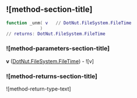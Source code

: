## ![method-section-title]


```lua
function _unm( v   // DotNut.FileSystem.FileTime
             )
// returns: DotNut.FileSystem.FileTime
```


### ![method-parameters-section-title]

**v** ([DotNut.FileSystem.FileTime](../../../DotNut/FileSystem/FileTime.md)) - ![v]

### ![method-returns-section-title]

![method-return-type-text]

